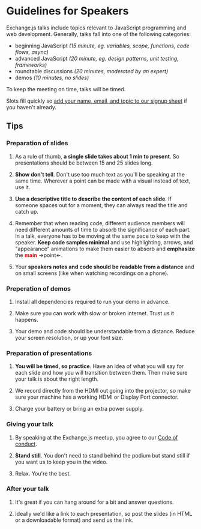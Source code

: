 # Guidelines for Speakers

Exchange.js talks include topics relevant to JavaScript programming and web development. Generally, talks fall into one of the following categories:

- beginning JavaScript *(15 minute, eg. variables, scope, functions, code flows, async)*
- advanced JavaScript *(20 minute, eg. design patterns, unit testing, frameworks)*
- roundtable discussions *(20 minutes, moderated by an expert)*
- demos *(10 minutes, no slides)*

To keep the meeting on time, talks will be timed.

Slots fill quickly so [add your name, email, and topic to our signup sheet](https://docs.google.com/spreadsheets/d/1_FOG1K_fUbTlNvqT9hjihiXYt9AhPkZxW6tfZN858VU/edit?usp=sharing) if you haven't already.

## Tips

### Preparation of slides

1. As a rule of thumb, **a single slide takes about 1 min to present**. So presentations should be between 15 and 25 slides long.

1. **Show don't tell**. Don't use too much text as you'll be speaking at the same time. Wherever a point can be made with a visual instead of text, use it.

1. **Use a descriptive title to describe the content of each slide**. If someone spaces out for a moment, they can always read the title and catch up.

1. Remember that when reading code, different audience members will need different amounts of time to absorb the significance of each part. In a talk, everyone has to be moving at the same pace to keep with the speaker. **Keep code samples minimal** and use highlighting, arrows, and "appearance" animations to make them easier to absorb and **emphasize** the <span style="font-weight: bold; color: red">main</span>  &rarr;point&larr;.

1. Your **speakers notes and code should be readable from a distance** and on small screens (like when watching recordings on a phone).

### Preperation of demos

1. Install all dependencies required to run your demo in advance.

1. Make sure you can work with slow or broken internet. Trust us it happens.

1. Your demo and code should be understandable from a distance. Reduce your screen resolution, or up your font size.

### Preparation of presentations

1. **You will be timed, so practice**. Have an idea of what you will say for each slide and how you will transition between them. Then make sure your talk is about the right length.

1. We record directly from the HDMI out going into the projector, so make sure your machine has a working HDMI or Display Port connector.

1. Charge your battery or bring an extra power supply.

### Giving your talk

1. By speaking at the Exchange.js meetup, you agree to our [Code of conduct](https://www.exchangejs.com/code-of-conduct/).

1. **Stand still**. You don't need to stand behind the podium but stand still if you want us to keep you in the video.

1. Relax. You're the best.

### After your talk

1. It's great if you can hang around for a bit and answer questions.

1. Ideally we'd like a link to each presentation, so post the slides (in HTML or a downloadable format) and send us the link.
